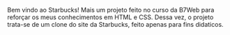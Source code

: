 Bem vindo ao Starbucks! Mais um projeto feito no curso da B7Web para reforçar os meus conhecimentos em HTML e CSS. Dessa vez, o projeto trata-se de um clone do site da Starbucks, feito apenas para fins didaticos.
